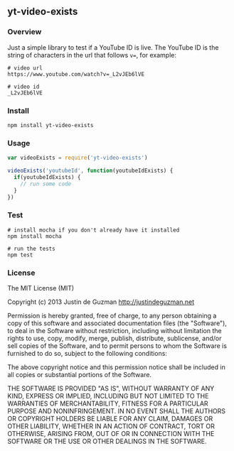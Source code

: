 yt-video-exists
---------------

### Overview

Just a simple library to test if a YouTube  ID is live. The YouTube ID is the string of characters in the url that follows `v=`, for example:

	# video url
	https://www.youtube.com/watch?v=_L2vJEb6lVE
	
	# video id
	_L2vJEb6lVE

### Install

 	npm install yt-video-exists

### Usage

```javascript
var videoExists = require('yt-video-exists')

videoExists('youtubeId', function(youtubeIdExists) {
  if(youtubeIdExists) {
    // run some code
  }
})
```

### Test

	# install mocha if you don't already have it installed
	npm install mocha	

	# run the tests
	npm test

### License

The MIT License (MIT)

Copyright (c) 2013 Justin de Guzman <http://justindeguzman.net>

Permission is hereby granted, free of charge, to any person obtaining a copy
of this software and associated documentation files (the "Software"), to deal
in the Software without restriction, including without limitation the rights
to use, copy, modify, merge, publish, distribute, sublicense, and/or sell
copies of the Software, and to permit persons to whom the Software is
furnished to do so, subject to the following conditions:

The above copyright notice and this permission notice shall be included in
all copies or substantial portions of the Software.

THE SOFTWARE IS PROVIDED "AS IS", WITHOUT WARRANTY OF ANY KIND, EXPRESS OR
IMPLIED, INCLUDING BUT NOT LIMITED TO THE WARRANTIES OF MERCHANTABILITY,
FITNESS FOR A PARTICULAR PURPOSE AND NONINFRINGEMENT. IN NO EVENT SHALL THE
AUTHORS OR COPYRIGHT HOLDERS BE LIABLE FOR ANY CLAIM, DAMAGES OR OTHER
LIABILITY, WHETHER IN AN ACTION OF CONTRACT, TORT OR OTHERWISE, ARISING FROM,
OUT OF OR IN CONNECTION WITH THE SOFTWARE OR THE USE OR OTHER DEALINGS IN
THE SOFTWARE.
